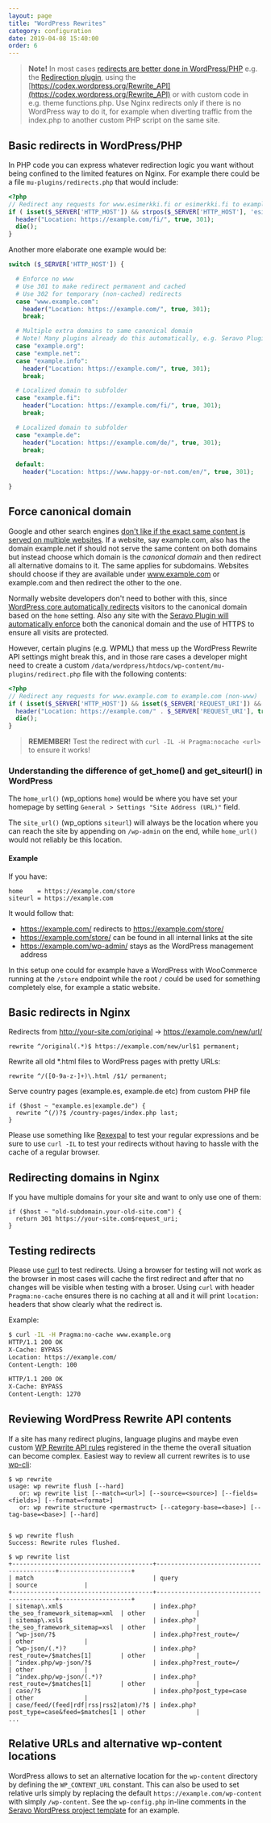 ```yaml
---
layout: page
title: "WordPress Rewrites"
category: configuration
date: 2019-04-08 15:40:00
order: 6
---
```

> **Note!** In most cases [redirects are better done in WordPress/PHP](https://help.seravo.com/en/knowledgebase/13/docs/33-how-do-i-add-custom-configurations-to-the-web-server) e.g. the [Redirection plugin](https://wordpress.org/plugins/redirection/), using the [https://codex.wordpress.org/Rewrite_API](https://codex.wordpress.org/Rewrite_API) or with custom code in e.g. theme functions.php. Use Nginx redirects only if there is no WordPress way to do it, for example when diverting traffic from the index.php to another custom PHP script on the same site.

## Basic redirects in WordPress/PHP

In PHP code you can express whatever redirection logic you want without being confined to the limited features on Nginx. For example there could be a file `mu-plugins/redirects.php` that would include:

```php
<?php
// Redirect any requests for www.esimerkki.fi or esimerkki.fi to example.com/fi/
if ( isset($_SERVER['HTTP_HOST']) && strpos($_SERVER['HTTP_HOST'], 'esimerkki.fi') !== false ) {
  header("Location: https://example.com/fi/", true, 301);
  die();
}
```

Another more elaborate one example would be:
```php
switch ($_SERVER['HTTP_HOST']) {

  # Enforce no www
  # Use 301 to make redirect permanent and cached
  # Use 302 for temporary (non-cached) redirects
  case "www.example.com":
    header("Location: https://example.com/", true, 301);
    break;

  # Multiple extra domains to same canonical domain
  # Note! Many plugins already do this automatically, e.g. Seravo Plugin or Polylang
  case "example.org":
  case "exmple.net":
  case "example.info":
    header("Location: https://example.com/", true, 301);
    break;

  # Localized domain to subfolder
  case "example.fi":
    header("Location: https://example.com/fi/", true, 301);
    break;

  # Localized domain to subfolder
  case "example.de":
    header("Location: https://example.com/de/", true, 301);
    break;

  default:
    header("Location: https://www.happy-or-not.com/en/", true, 301);

}
```

## Force canonical domain

Google and other search engines [don't like if the exact same content is served on multiple websites](https://support.google.com/webmasters/answer/139066?hl=en). If a website, say example.com, also has the domain example.net if should not serve the same content on both domains but instead choose which domain is the *canonical domain* and then redirect all alternative domains to it. The same applies for subdomains. Websites should choose if they are available under www.example.com or example.com and then redirect the other to the one.

Normally website developers don't need to bother with this, since [WordPress core automatically redirects](https://markjaquith.wordpress.com/2007/09/25/wordpress-23-canonical-urls/) visitors to the canonical domain based on the `home` setting. Also any site with the [Seravo Plugin will automatically enforce](https://github.com/Seravo/seravo-plugin/blob/master/lib/canonical-domain-and-https.php) both the canonical domain and the use of HTTPS to ensure all visits are protected.

However, certain plugins (e.g. WPML) that mess up the WordPress Rewrite API settings might break this, and in those rare cases a developer might need to create a custom `/data/wordpress/htdocs/wp-content/mu-plugins/redirect.php` file with the following contents:

```php
<?php
// Redirect any requests for www.example.com to example.com (non-www)
if ( isset($_SERVER['HTTP_HOST']) && isset($_SERVER['REQUEST_URI']) && $_SERVER['HTTP_HOST'] == 'www.example.com' ) {
  header("Location: https://example.com/" . $_SERVER['REQUEST_URI'], true, 301);
  die();
}
```

> **REMEMBER!** Test the redirect with `curl -IL -H Pragma:nocache <url>` to ensure it works!

### Understanding the difference of get_home() and get_siteurl() in WordPress

The `home_url()` (wp_options `home`) would be where you have set your homepage by setting `General > Settings "Site Address (URL)"` field.

The `site_url()` (wp_options `siteurl`) will always be the location where you can reach the site by appending on `/wp-admin` on the end, while `home_url()` would not reliably be this location.

#### Example

If you have:

    home    = https://example.com/store
    siteurl = https://example.com

It would follow that:
* https://example.com/ redirects to https://example.com/store/
* https://example.com/store/ can be found in all internal links at the site
* https://example.com/wp-admin/ stays as the WordPress management address

In this setup one could for example have a WordPress with WooCommerce running at the `/store` endpoint while the root `/` could be used for something completely else, for example a static website.

## Basic redirects in Nginx

Redirects from http://your-site.com/original -> https://example.com/new/url/

```
rewrite ^/original(.*)$ https://example.com/new/url$1 permanent;
```

Rewrite all old \*.html files to WordPress pages with pretty URLs:

```
rewrite ^/([0-9a-z-]+)\.html /$1/ permanent;
```

Serve country pages (example.es, example.de etc) from custom PHP file
```
if ($host ~ "example.es|example.de") {
  rewrite ^(/)?$ /country-pages/index.php last;
}
```

Please use something like [Rexexpal](http://www.regexpal.com/) to test your regular expressions and be sure to use `curl -IL` to test your redirects without having to hassle with the cache of a regular browser.

## Redirecting domains in Nginx

If you have multiple domains for your site and want to only use one of them:

```
if ($host ~ "old-subdomain.your-old-site.com") {
  return 301 https://your-site.com$request_uri;
}
```

## Testing redirects

Please use [curl](https://curl.haxx.se/) to test redirects. Using a browser for testing will not work as the browser in most cases will cache the first redirect and after that no changes will be visible when testing with a broser. Using `curl` with header `Pragma:no-cache` ensures there is no caching at all and it will print `location:` headers that show clearly what the redirect is.

Example:
```sh
$ curl -IL -H Pragma:no-cache www.example.org
HTTP/1.1 200 OK
X-Cache: BYPASS
Location: https://example.com/
Content-Length: 100

HTTP/1.1 200 OK
X-Cache: BYPASS
Content-Length: 1270
```

## Reviewing WordPress Rewrite API contents

If a site has many redirect plugins, language plugins and maybe even custom [WP Rewrite API rules](https://codex.wordpress.org/Rewrite_API) registered in the theme the overall situation can become complex. Easiest way to review all current rewrites is to use [wp-cli](https://developer.wordpress.org/cli/commands/rewrite/):

```
$ wp rewrite
usage: wp rewrite flush [--hard]
   or: wp rewrite list [--match=<url>] [--source=<source>] [--fields=<fields>] [--format=<format>]
   or: wp rewrite structure <permastruct> [--category-base=<base>] [--tag-base=<base>] [--hard]


$ wp rewrite flush
Success: Rewrite rules flushed.

$ wp rewrite list
+---------------------------------------+------------------------------------------+--------------------+
| match                                 | query                                    | source             |
+---------------------------------------+------------------------------------------+--------------------+
| sitemap\.xml$                         | index.php?the_seo_framework_sitemap=xml  | other              |
| sitemap\.xsl$                         | index.php?the_seo_framework_sitemap=xsl  | other              |
| ^wp-json/?$                           | index.php?rest_route=/                   | other              |
| ^wp-json/(.*)?                        | index.php?rest_route=/$matches[1]        | other              |
| ^index.php/wp-json/?$                 | index.php?rest_route=/                   | other              |
| ^index.php/wp-json/(.*)?              | index.php?rest_route=/$matches[1]        | other              |
| case/?$                               | index.php?post_type=case                 | other              |
| case/feed/(feed|rdf|rss|rss2|atom)/?$ | index.php?post_type=case&feed=$matches[1 | other              |
...
```

## Relative URLs and alternative wp-content locations

WordPress allows to set an alternative location for the `wp-content` directory by defining the `WP_CONTENT_URL` constant. This can also be used to set relative urls simply by replacing the default `https://example.com/wp-content` with simply `/wp-content`. See the `wp-config.php` in-line comments in the [Seravo WordPress project template](https://github.com/Seravo/wordpress/blob/master/htdocs/wp-config.php#L45-L47) for an example.
